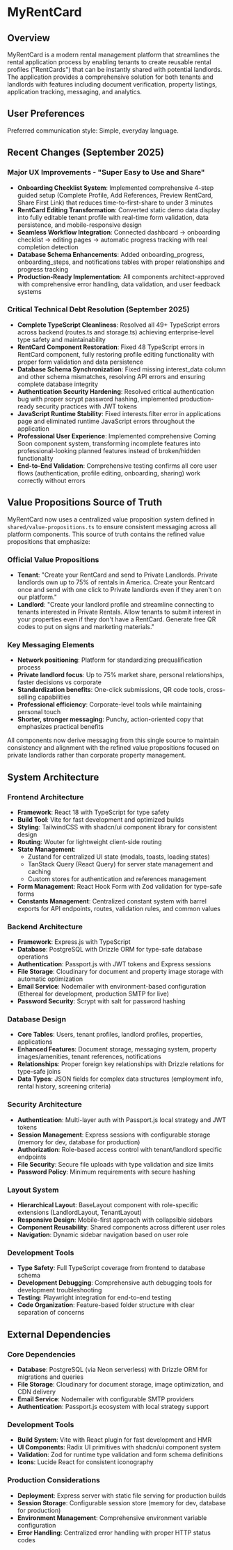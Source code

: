 # MyRentCard

## Overview

MyRentCard is a modern rental management platform that streamlines the rental application process by enabling tenants to create reusable rental profiles ("RentCards") that can be instantly shared with potential landlords. The application provides a comprehensive solution for both tenants and landlords with features including document verification, property listings, application tracking, messaging, and analytics.

## User Preferences

Preferred communication style: Simple, everyday language.

## Recent Changes (September 2025)

### Major UX Improvements - "Super Easy to Use and Share"
- **Onboarding Checklist System**: Implemented comprehensive 4-step guided setup (Complete Profile, Add References, Preview RentCard, Share First Link) that reduces time-to-first-share to under 3 minutes
- **RentCard Editing Transformation**: Converted static demo data display into fully editable tenant profile with real-time form validation, data persistence, and mobile-responsive design
- **Seamless Workflow Integration**: Connected dashboard → onboarding checklist → editing pages → automatic progress tracking with real completion detection
- **Database Schema Enhancements**: Added onboarding_progress, onboarding_steps, and notifications tables with proper relationships and progress tracking
- **Production-Ready Implementation**: All components architect-approved with comprehensive error handling, data validation, and user feedback systems

### Critical Technical Debt Resolution (September 2025)
- **Complete TypeScript Cleanliness**: Resolved all 49+ TypeScript errors across backend (routes.ts and storage.ts) achieving enterprise-level type safety and maintainability
- **RentCard Component Restoration**: Fixed 48 TypeScript errors in RentCard component, fully restoring profile editing functionality with proper form validation and data persistence
- **Database Schema Synchronization**: Fixed missing interest_data column and other schema mismatches, resolving API errors and ensuring complete database integrity
- **Authentication Security Hardening**: Resolved critical authentication bug with proper scrypt password hashing, implemented production-ready security practices with JWT tokens
- **JavaScript Runtime Stability**: Fixed interests.filter error in applications page and eliminated runtime JavaScript errors throughout the application
- **Professional User Experience**: Implemented comprehensive Coming Soon component system, transforming incomplete features into professional-looking planned features instead of broken/hidden functionality
- **End-to-End Validation**: Comprehensive testing confirms all core user flows (authentication, profile editing, onboarding, sharing) work correctly without errors

## Value Propositions Source of Truth

MyRentCard now uses a centralized value proposition system defined in `shared/value-propositions.ts` to ensure consistent messaging across all platform components. This source of truth contains the refined value propositions that emphasize:

### Official Value Propositions
- **Tenant**: "Create your RentCard and send to Private Landlords. Private landlords own up to 75% of rentals in America. Create your Rentcard once and send with one click to Private landlords even if they aren't on our platform."
- **Landlord**: "Create your landlord profile and streamline connecting to tenants interested in Private Rentals. Allow tenants to submit interest in your properties even if they don't have a RentCard. Generate free QR codes to put on signs and marketing materials."

### Key Messaging Elements
- **Network positioning**: Platform for standardizing prequalification process
- **Private landlord focus**: Up to 75% market share, personal relationships, faster decisions vs corporate
- **Standardization benefits**: One-click submissions, QR code tools, cross-selling capabilities
- **Professional efficiency**: Corporate-level tools while maintaining personal touch
- **Shorter, stronger messaging**: Punchy, action-oriented copy that emphasizes practical benefits

All components now derive messaging from this single source to maintain consistency and alignment with the refined value propositions focused on private landlords rather than corporate property management.

## System Architecture

### Frontend Architecture
- **Framework**: React 18 with TypeScript for type safety
- **Build Tool**: Vite for fast development and optimized builds
- **Styling**: TailwindCSS with shadcn/ui component library for consistent design
- **Routing**: Wouter for lightweight client-side routing
- **State Management**: 
  - Zustand for centralized UI state (modals, toasts, loading states)
  - TanStack Query (React Query) for server state management and caching
  - Custom stores for authentication and references management
- **Form Management**: React Hook Form with Zod validation for type-safe forms
- **Constants Management**: Centralized constant system with barrel exports for API endpoints, routes, validation rules, and common values

### Backend Architecture
- **Framework**: Express.js with TypeScript
- **Database**: PostgreSQL with Drizzle ORM for type-safe database operations
- **Authentication**: Passport.js with JWT tokens and Express sessions
- **File Storage**: Cloudinary for document and property image storage with automatic optimization
- **Email Service**: Nodemailer with environment-based configuration (Ethereal for development, production SMTP for live)
- **Password Security**: Scrypt with salt for password hashing

### Database Design
- **Core Tables**: Users, tenant profiles, landlord profiles, properties, applications
- **Enhanced Features**: Document storage, messaging system, property images/amenities, tenant references, notifications
- **Relationships**: Proper foreign key relationships with Drizzle relations for type-safe joins
- **Data Types**: JSON fields for complex data structures (employment info, rental history, screening criteria)

### Security Architecture
- **Authentication**: Multi-layer auth with Passport.js local strategy and JWT tokens
- **Session Management**: Express sessions with configurable storage (memory for dev, database for production)
- **Authorization**: Role-based access control with tenant/landlord specific endpoints
- **File Security**: Secure file uploads with type validation and size limits
- **Password Policy**: Minimum requirements with secure hashing

### Layout System
- **Hierarchical Layout**: BaseLayout component with role-specific extensions (LandlordLayout, TenantLayout)
- **Responsive Design**: Mobile-first approach with collapsible sidebars
- **Component Reusability**: Shared components across different user roles
- **Navigation**: Dynamic sidebar navigation based on user role

### Development Tools
- **Type Safety**: Full TypeScript coverage from frontend to database schema
- **Development Debugging**: Comprehensive auth debugging tools for development troubleshooting
- **Testing**: Playwright integration for end-to-end testing
- **Code Organization**: Feature-based folder structure with clear separation of concerns

## External Dependencies

### Core Dependencies
- **Database**: PostgreSQL (via Neon serverless) with Drizzle ORM for migrations and queries
- **File Storage**: Cloudinary for document storage, image optimization, and CDN delivery
- **Email Service**: Nodemailer with configurable SMTP providers
- **Authentication**: Passport.js ecosystem with local strategy support

### Development Tools
- **Build System**: Vite with React plugin for fast development and HMR
- **UI Components**: Radix UI primitives with shadcn/ui component system
- **Validation**: Zod for runtime type validation and form schema definitions
- **Icons**: Lucide React for consistent iconography

### Production Considerations
- **Deployment**: Express server with static file serving for production builds
- **Session Storage**: Configurable session store (memory for dev, database for production)
- **Environment Management**: Comprehensive environment variable configuration
- **Error Handling**: Centralized error handling with proper HTTP status codes